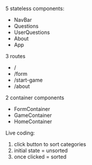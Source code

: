 5 stateless components:
- NavBar
- Questions
- UserQuestions
- About
- App

3 routes
- /
- /form
- /start-game
- /about

2 container components
- FormContainer
- GameContainer
- HomeContainer


Live coding:
1. click button to sort categories
2. initial state = unsorted
3. once clicked = sorted

